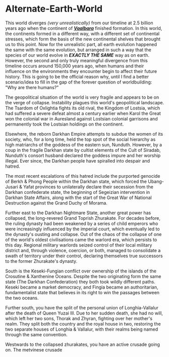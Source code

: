 # Alternate-Earth-World
This world diverges *(very unrealistically)* from our timeline at 2.5 billion years ago when the continent of [***Vaalbara***](https://en.wikipedia.org/wiki/Vaalbara) finished formation. In this world, the continents formed in a different way, with a different set of continental stresses, which form the basis of the new continental shelves that brought us to this point. Now for the unrealistic part, all earth evolution happened the same with the same evolution, but arranged in such a way that the species of our world evolve in ***EXACTLY THE SAME*** way as on earth. However, the second and only truly meaningful divergence from this timeline occurs around 150,000 years ago, when humans and their influence on the environments they encounter begin to affect their future history. This is going to be the official reason why, until I find a better scenario/idea to fill in the gap of the forever question of worldbuilding: "Why are there humans?"

The geopolitical situation of the world is very fragile and appears to be on the verge of collapse. Instability plagues this world's geopolitical landscape.
The Tsardom of Oxlightia fights its old rival, the Kingdom of Lostsia, which had suffered a severe defeat almost a century earlier when Karol the Great won the colonial war in Auresland against Lostsian colonial garrisons and permanently took the Lostsian holdings on the continent.

Elsewhere, the reborn Darkhan Empire attempts to subdue the women of its society, who, for a long time, held the top spot of the social hierarchy as high matriarchs of the goddess of the eastern sun, Nunduth. However, by a coup in the fragile Darkhan state by cultist elements of the Cult of Siradab, Nunduth's consort husband declared the goddess impure and her worship illegal. Ever since, the Darkhan people have spiralled into despair and hatred.

The most recent escalations of this hatred include the purported genocide of Berkh & Phong People within the Darkhan state, which forced the Ubang-Jusari & Yafat provinces to unilaterally declare their secession from the Darkhan confederate state, the beginning of Segeizian intervention in Darkhan State Affairs, along with the start of the Great War of National Destruction against the Grand Duchy of Morama.

Further east to the Darkhan Nightmare State, another great power has collapsed, the long-revered Grand Toprish Zhurakate. For decades before, the ruling dynasty had been weakened by a series of child emperors who were increasingly influenced by the imperial court, which eventually led to the dynasty's ousting and collapse. Out of the chaos of the collapse of one of the world's oldest civilisations came the warlord era, which persists to this day. Regional military warlords seized control of their local military district and, through violence, coercion, or both, managed to consolidate a swath of territory under their control, declaring themselves true successors to the former Zhurakate's dynasty.

South is the Keseki-Fungian conflict over ownership of the islands of the Crosutine & Xanthenine Oceans. Despite the two originating form the same state (The Darkhan Confederation) they both took wildly different paths. Keseki became a market democracy, and Fingia became an authoritarian, fundamentalist state that believes in its right to win the passages between the two oceans.

Further south, you have the split of the personal union of Longhia-Vallalur after the death of Queen Yuzai III. Due to her sudden death, she had no will, which left her two sons, Thorak and Zhyran, fighting over her mother's realm. They split both the country and the royal house in two, restoring the two separate houses of Longhia & Vallalur, with their realms being named through the same convention.

Westwards to the collapsed zhurakates, you have an active crusade going on. The metvinese crusade
